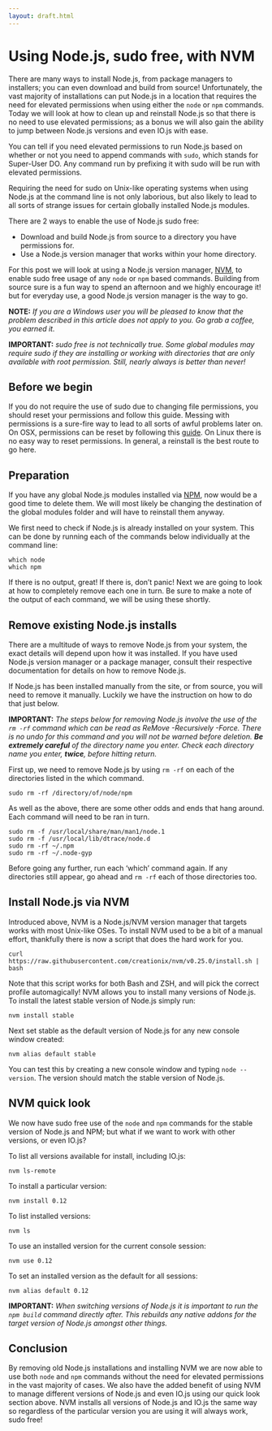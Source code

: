 ```yaml
---
layout: draft.html
---
```


# Using Node.js, sudo free, with NVM

There are many ways to install Node.js, from package managers to installers; you can even download and build from source! Unfortunately, the vast majority of installations can put Node.js in a location that requires the need for elevated permissions when using either the `node` or `npm` commands. Today we will look at how to clean up and reinstall Node.js so that there is no need to use elevated permissions; as a bonus we will also gain the ability to jump between Node.js versions and even IO.js with ease.

You can tell if you need elevated permissions to run Node.js based on whether or not you need to append commands with `sudo`, which stands for Super-User DO. Any command run by prefixing it with sudo will be run with elevated permissions.

Requiring the need for sudo on Unix-like operating systems when using Node.js at the command line is not only laborious, but also likely to lead to all sorts of strange issues for certain globally installed Node.js modules.

There are 2 ways to enable the use of Node.js sudo free:

  * Download and build Node.js from source to a directory you have permissions for.
  * Use a Node.js version manager that works within your home directory.

For this post we will look at using a Node.js version manager, [NVM][002], to enable sudo free usage of any `node` or `npm` based commands. Building from source sure is a fun way to spend an afternoon and we highly encourage it! but for everyday use, a good Node.js version manager is the way to go.

__NOTE:__ _If you are a Windows user you will be pleased to know that the problem described in this article does not apply to you. Go grab a coffee, you earned it._

__IMPORTANT:__ _sudo free is not technically true. Some global modules may require sudo if they are installing or working with directories that are only available with root permission. Still, nearly always is better than never!_

## Before we begin

If you do not require the use of sudo due to changing file permissions, you should reset your permissions and follow this guide. Messing with permissions is a sure-fire way to lead to all sorts of awful problems later on. On OSX, permissions can be reset by following this [guide][001]. On Linux there is no easy way to reset permissions. In general, a reinstall is the best route to
go here.

## Preparation

If you have any global Node.js modules installed via <a title="NPM" href="https://www.npmjs.com/" target="_blank">NPM</a>, now would be a good time to delete them. We will most likely be changing the destination of the global modules folder and will have to reinstall them anyway.

We first need to check if Node.js is already installed on your system. This can be done by running each of the commands below individually at the command line:

```shell
which node
which npm
```

If there is no output, great! If there is, don’t panic! Next we are going to look at how to completely remove each one in turn. Be sure to make a note of the output of each command, we will be using these shortly.

## Remove existing Node.js installs

There are a multitude of ways to remove Node.js from your system, the exact details will depend upon how it was installed. If you have used Node.js version manager or a package manager, consult their respective documentation for details on how to remove Node.js.

If Node.js has been installed manually from the site, or from source, you will need to remove it manually. Luckily we have the instruction on how to do that just below.

__IMPORTANT:__ _The steps below for removing Node.js involve the use of the `rm -rf` command which can be read as ReMove -Recursively -Force. There is no undo for this command and you will not be warned before deletion. **Be extremely careful** of the directory name you enter. Check each directory name you enter, **twice**, before hitting return._

First up, we need to remove Node.js by using `rm -rf` on each of the directories listed in the which command.

```shell
sudo rm -rf /directory/of/node/npm
``` 

As well as the above, there are some other odds and ends that hang around. Each command will need to be ran in turn.

```shell
sudo rm -f /usr/local/share/man/man1/node.1
sudo rm -f /usr/local/lib/dtrace/node.d
sudo rm -rf ~/.npm
sudo rm -rf ~/.node-gyp
``` 

Before going any further, run each ‘which’ command again. If any directories still appear, go ahead and `rm -rf` each of those directories too.

## Install Node.js via NVM

Introduced above, NVM is a Node.js/NVM version manager that targets works with most Unix-like OSes. To install NVM used to be a bit of a manual effort, thankfully there is now a script that does the hard work for you.

```
curl https://raw.githubusercontent.com/creationix/nvm/v0.25.0/install.sh | bash
``` 

Note that this script works for both Bash and ZSH, and will pick the correct profile automagically! NVM allows you to install many versions of Node.js. To install the latest stable version of Node.js simply run:

```shell
nvm install stable
```    

Next set stable as the default version of Node.js for any new console window created:

```shell
nvm alias default stable
```    

You can test this by creating a new console window and typing `node --version`. The version should match the stable version of Node.js.

## NVM quick look

We now have sudo free use of the `node` and `npm` commands for the stable version of Node.js and NPM; but what if we want to work with other versions, or even IO.js?

To list all versions available for install, including IO.js:

```shell
nvm ls-remote
```

To install a particular version:

```shell
nvm install 0.12
```    

To list installed versions:

```shell
nvm ls
```

To use an installed version for the current console session:

```shell
nvm use 0.12
```    

To set an installed version as the default for all sessions:

```shell
nvm alias default 0.12
```

__IMPORTANT:__ _When switching versions of Node.js it is important to run the `npm build` command directly after. This rebuilds any native addons for the target version of Node.js amongst other things._

## Conclusion

By removing old Node.js installations and installing NVM we are now able to use both `node` and `npm` commands without the need for elevated permissions in the vast majority of cases. We also have the added benefit of using NVM to manage different versions of Node.js and even IO.js using our quick look section above. NVM installs all versions of Node.js and IO.js the same way so regardless of the particular version you are using it will always work, sudo free!

[001]: https://support.apple.com/en-ie/HT201560
[002]: https://github.com/creationix/nvm